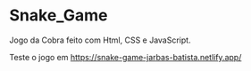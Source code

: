 # Snake_Game
 Jogo da Cobra feito com Html, CSS e JavaScript.
 
 Teste o jogo em https://snake-game-jarbas-batista.netlify.app/
